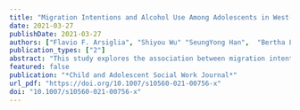 ```yaml
---
title: "Migration Intentions and Alcohol Use Among Adolescents in West-Central Mexico"
date: 2021-03-27
publishDate: 2021-03-27
authors: ["Flavio F. Arsiglia", "Shiyou Wu" "SeungYong Han",  "Bertha L. Nuño-Gutierrez" "Hilda García-Pérez",  "Scott T. Yabiku","Jennifer E. Glick"]
publication_types: ["2"]
abstract: "This study explores the association between migration intentions and alcohol use among west-central Mexico adolescents living in high migration communities. This study used the baseline data from the Family Migration and Early Life Outcomes (FAMELO) project (N = 1286), collected in 2018. We used multiple imputations to address missingness and propensity score matching to reduce the selection bias. We also conducted subgroup analyses to compare gender difference (i.e., boys vs. girls) on the relationship between migration intention and alcohol use. The findings show that for the whole sample, youth with migration intentions had significant higher odds (OR = 1.78; p = .010) of having a lifetime drinking experience when compared to youth who reported no interest in living abroad, but this association remained significant only for boys (OR = 2.14; p = .010). This study makes an important contribution to our understanding of the etiology of migration intentions and alcohol use for adolescents living in sending migration communities. The findings have specific alcohol prevention, policy, and future research implications in Mexico and the U.S."
featured: false
publication: "*Child and Adolescent Social Work Journal*"
url_pdf: "https://doi.org/10.1007/s10560-021-00756-x"
doi: "10.1007/s10560-021-00756-x"
---
```


